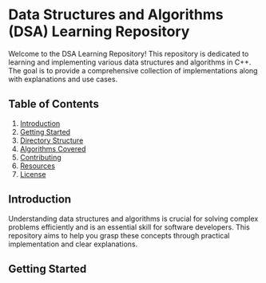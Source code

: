 # Data Structures and Algorithms (DSA) Learning Repository

Welcome to the DSA Learning Repository! This repository is dedicated to learning and implementing various data structures and algorithms in C++. The goal is to provide a comprehensive collection of implementations along with explanations and use cases.

## Table of Contents

1. [Introduction](#introduction)
2. [Getting Started](#getting-started)
3. [Directory Structure](#directory-structure)
4. [Algorithms Covered](#algorithms-covered)
5. [Contributing](#contributing)
6. [Resources](#resources)
7. [License](#license)

## Introduction

Understanding data structures and algorithms is crucial for solving complex problems efficiently and is an essential skill for software developers. This repository aims to help you grasp these concepts through practical implementation and clear explanations.

## Getting Started
